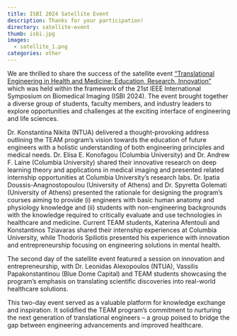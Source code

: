 ```yaml
---
title: ISBI 2024 Satellite Event
description: Thanks for your participation!
directory: satellite-event
thumb: isbi.jpg
images:
  - satellite_1.png
categories: other
---
```

We are thrilled to share the success of the satellite event <a href="/events">“Translational Engineering in Health and Medicine: Education, Research, Innovation”</a> which was held within the framework of the 21st IEEE International Symposium on Biomedical Imaging (ISBI 2024). The event brought together a diverse group of students, faculty members, and industry leaders to explore opportunities and challenges at the exciting interface of engineering and life sciences.

Dr. Konstantina Nikita (NTUA) delivered a thought-provoking address outlining the TEAM program’s vision towards the education of future engineers with a holistic understanding of both engineering principles and medical needs. Dr. Elisa E. Konofagou (Columbia University) and Dr. Andrew F. Laine (Columbia University) shared their innovative research on deep learning theory and applications in medical imaging and presented related internship opportunities at Columbia University’s research labs. Dr. Ipatia Doussis-Anagnostopoulou (University of Athens) and Dr. Spyretta Golemati (University of Athens) presented the rationale for designing the program’s courses aiming to provide (i) engineers with basic human anatomy and physiology knowledge and (ii) students with non-engineering backgrounds with the knowledge required to critically evaluate and use technologies in healthcare and medicine. Current TEAM students, Katerina Afentouli and Konstantinos Tziavaras shared their internship experiences at Columbia University, while Thodoris Spiliotis presented his experience with innovation and entrepreneurship focusing on engineering solutions in mental health.

The second day of the satellite event featured a session on innovation and entrepreneurship, with Dr. Leonidas Alexopoulos (NTUA), Vassilis Papakonstantinou (Blue Dome Capital) and TEAM students showcasing the program’s emphasis on translating scientific discoveries into real-world healthcare solutions.

This two-day event served as a valuable platform for knowledge exchange and inspiration. It solidified the TEAM program’s commitment to nurturing the next generation of translational engineers – a group poised to bridge the gap between engineering advancements and improved healthcare.

